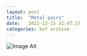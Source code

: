 ```yaml
---
layout:	post
title:	"Metal pairs"
date:	2022-12-15 21:47:17
categories:	kof archive
---
```


![Image Alt](https://k0f.github.io/assets/20221217_214449.jpg)